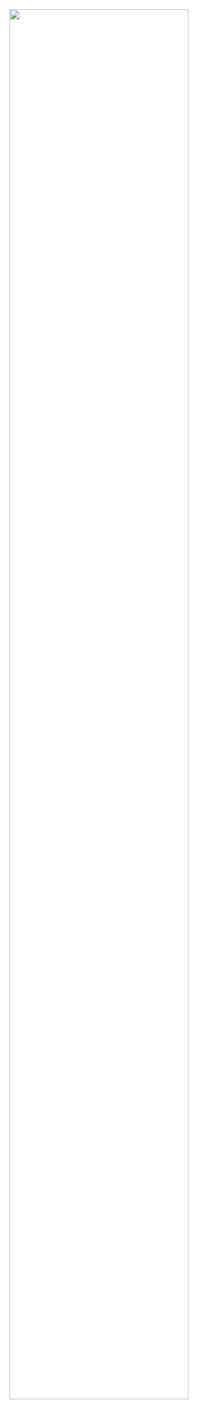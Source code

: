 <img width="80%" src="![캡처1](https://github.com/user-attachments/assets/922b2381-083e-4e2c-8ee2-74c2b36dc8df)"/>
